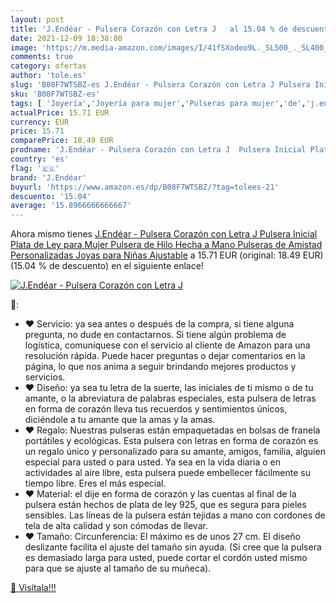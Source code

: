 ```yaml
---
layout: post
title: 'J.Endéar - Pulsera Corazón con Letra J   al 15.04 % de descuento'
date: 2021-12-09 18:38:00
image: 'https://m.media-amazon.com/images/I/41fSXodeo9L._SL500_._SL400_.jpg'
comments: true
category: ofertas
author: 'tole.es'
slug: 'B08F7WTSBZ-es J.Endéar - Pulsera Corazón con Letra J Pulsera Inicial...'
sku: 'B08F7WTSBZ-es'
tags: [ 'Joyería','Joyería para mujer','Pulseras para mujer','de','j.endéar','ley','plata', ]
actualPrice: 15.71 EUR
currency: EUR
price: 15.71
comparePrice: 18.49 EUR
prodname: 'J.Endéar - Pulsera Corazón con Letra J  Pulsera Inicial Plata de Ley para Mujer  Pulsera de Hilo Hecha a Mano  Pulseras de Amistad Personalizadas Joyas para Niñas Ajustable'
country: 'es'
flag: '🇪🇸'
brand: 'J.Endéar'
buyurl: 'https://www.amazon.es/dp/B08F7WTSBZ/?tag=tolees-21'
descuento: '15.04'
average: '15.8966666666667'
---
```


Ahora mismo tienes [J.Endéar - Pulsera Corazón con Letra J  Pulsera Inicial Plata de Ley para Mujer  Pulsera de Hilo Hecha a Mano  Pulseras de Amistad Personalizadas Joyas para Niñas Ajustable](https://www.amazon.es/dp/B08F7WTSBZ/?tag=tolees-21) a 15.71 EUR (original: 18.49 EUR) (15.04 %  de descuento) en el siguiente enlace!

[![J.Endéar - Pulsera Corazón con Letra J  ](https://m.media-amazon.com/images/I/41fSXodeo9L._SL500_._SL400_.jpg)](https://www.amazon.es/dp/B08F7WTSBZ/?tag=tolees-21)

🔎:

- ♥ Servicio: ya sea antes o después de la compra, si tiene alguna pregunta, no dude en contactarnos. Si tiene algún problema de logística, comuníquese con el servicio al cliente de Amazon para una resolución rápida. Puede hacer preguntas o dejar comentarios en la página, lo que nos anima a seguir brindando mejores productos y servicios.
- ♥ Diseño: ya sea tu letra de la suerte, las iniciales de ti mismo o de tu amante, o la abreviatura de palabras especiales, esta pulsera de letras en forma de corazón lleva tus recuerdos y sentimientos únicos, diciéndole a tu amante que la amas y la amas.
- ♥ Regalo: Nuestras pulseras están empaquetadas en bolsas de franela portátiles y ecológicas. Esta pulsera con letras en forma de corazón es un regalo único y personalizado para su amante, amigos, familia, alguien especial para usted o para usted. Ya sea en la vida diaria o en actividades al aire libre, esta pulsera puede embellecer fácilmente su tiempo libre. Eres el más especial.
- ♥ Material: el dije en forma de corazón y las cuentas al final de la pulsera están hechos de plata de ley 925, que es segura para pieles sensibles. Las líneas de la pulsera están tejidas a mano con cordones de tela de alta calidad y son cómodas de llevar.
- ♥ Tamaño: Circunferencia: El máximo es de unos 27 cm. El diseño deslizante facilita el ajuste del tamaño sin ayuda. (Si cree que la pulsera es demasiado larga para usted, puede cortar el cordón usted mismo para que se ajuste al tamaño de su muñeca).

[🛒 Visítala!!!](https://www.amazon.es/dp/B08F7WTSBZ/?tag=tolees-21)
